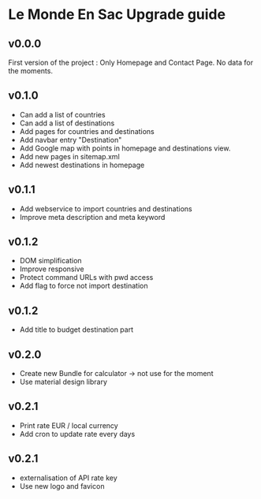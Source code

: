 # Le Monde En Sac Upgrade guide

## v0.0.0

First version of the project : Only Homepage and Contact Page. No data for the moments.

## v0.1.0

- Can add a list of countries
- Can add a list of destinations
- Add pages for countries and destinations
- Add navbar entry "Destination"
- Add Google map with points in homepage and destinations view.
- Add new pages in sitemap.xml
- Add newest destinations in homepage

## v0.1.1

- Add webservice to import countries and destinations
- Improve meta description and meta keyword

## v0.1.2

- DOM simplification
- Improve responsive
- Protect command URLs with pwd access
- Add flag to force not import destination

## v0.1.2

- Add title to budget destination part

## v0.2.0

- Create new Bundle for calculator -> not use for the moment
- Use material design library


## v0.2.1

- Print rate EUR / local currency
- Add cron to update rate every days

## v0.2.1

- externalisation of API rate key
- Use new logo and favicon